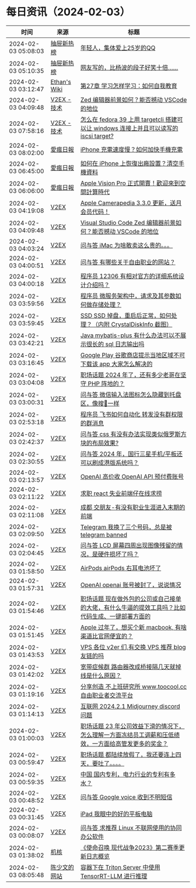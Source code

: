 ﻿# 每日资讯（2024-02-03）

|时间|来源|标题|
|---|---|---|
|2024-02-03 05:08:03|[抽屉新热榜](http://dig.chouti.com/feed.xml)|[年轻人，集体爱上25岁的QQ](https://dig.chouti.com/link/41434245)|
|2024-02-03 05:10:35|[抽屉新热榜](http://dig.chouti.com/feed.xml)|[网友写的，比杨波的段子好笑十倍……](https://dig.chouti.com/link/41434314)|
|2024-02-03 03:12:47|[Ethan's Wiki](https://wiki-mkdocs-topaz.vercel.app/feed_rss_updated.xml)|[第27章 学习怎样学习：如何自我教育](https://wiki-mkdocs-topaz.vercel.app/2.%E9%A2%86%E5%9F%9F/%E8%AE%A4%E7%9F%A5%E6%8F%90%E5%8D%87/%E8%BD%AF%E6%8A%80%E8%83%BD/%E7%AC%AC27%E7%AB%A0%20%E5%AD%A6%E4%B9%A0%E6%80%8E%E6%A0%B7%E5%AD%A6%E4%B9%A0%EF%BC%9A%E5%A6%82%E4%BD%95%E8%87%AA%E6%88%91%E6%95%99%E8%82%B2/?utm_source=documentation&utm_medium=RSS&utm_campaign=feed-syndication)|
|2024-02-03 04:09:48|[V2EX - 技术](https://www.v2ex.com/feed/tab/tech.xml)|[Zed 编辑器前景如何？能否撼动 VSCode 的地位](https://www.v2ex.com/t/1013847#reply33)|
|2024-02-03 07:58:16|[V2EX - 技术](https://www.v2ex.com/feed/tab/tech.xml)|[怎么在 fedora 39 上用 targetcli 搭建可以让 windows 连接上并且可以读写的 iscsi target?](https://www.v2ex.com/t/1013881#reply0)|
|2024-02-03 08:02:00|[愛瘋日報](http://www.iphonetaiwan.org/feeds/posts/default)|[iPhone 充電速度慢？如何加快手機充電](https://www.iphonetaiwan.org/2024/02/optimize-iphone-charging-speed.html)|
|2024-02-03 06:45:00|[愛瘋日報](http://www.iphonetaiwan.org/feeds/posts/default)|[如何在 iPhone 上恢復出廠設置？清空手機資料](https://www.iphonetaiwan.org/2024/02/iphone-factory-reset-guide.html)|
|2024-02-03 06:06:00|[愛瘋日報](http://www.iphonetaiwan.org/feeds/posts/default)|[Apple Vision Pro 正式開賣！歡迎來到空間計算時代](https://www.iphonetaiwan.org/2024/02/blog-post_03.html)|
|2024-02-03 04:19:08|[V2EX](https://www.v2ex.com/index.xml)|[ Apple Camerapedia 3.3.0 更新，送月会员代码！](https://www.v2ex.com/t/1013848#reply0)|
|2024-02-03 04:09:48|[V2EX](https://www.v2ex.com/index.xml)|[ Visual Studio Code Zed 编辑器前景如何？能否撼动 VSCode 的地位](https://www.v2ex.com/t/1013847#reply0)|
|2024-02-03 04:03:24|[V2EX](https://www.v2ex.com/index.xml)|[ 问与答 iMac 为啥敢卖这么贵的。。。](https://www.v2ex.com/t/1013846#reply0)|
|2024-02-03 04:00:51|[V2EX](https://www.v2ex.com/index.xml)|[ 问与答 有哪些关于自由职业的网站？](https://www.v2ex.com/t/1013845#reply1)|
|2024-02-03 04:00:18|[V2EX](https://www.v2ex.com/index.xml)|[ 程序员 12306 有相对官方的详细系统设计介绍吗？](https://www.v2ex.com/t/1013844#reply1)|
|2024-02-03 03:59:56|[V2EX](https://www.v2ex.com/index.xml)|[ 程序员 微服务架构中，请求及其参数如何做存储处理？](https://www.v2ex.com/t/1013843#reply2)|
|2024-02-03 03:59:45|[V2EX](https://www.v2ex.com/index.xml)|[ SSD SSD 掉盘，重启后正常，如何处理？（内附 CrystalDiskInfo 截图）](https://www.v2ex.com/t/1013842#reply0)|
|2024-02-03 03:42:21|[V2EX](https://www.v2ex.com/index.xml)|[ Java mybatis-plus 有什么办法可以不展示很长的 sql 日志输出吗](https://www.v2ex.com/t/1013841#reply0)|
|2024-02-03 03:16:45|[V2EX](https://www.v2ex.com/index.xml)|[ Google Play 谷歌商店提示当地区域不可下载该 app 大家怎么解决的](https://www.v2ex.com/t/1013838#reply7)|
|2024-02-03 03:04:08|[V2EX](https://www.v2ex.com/index.xml)|[ 职场话题 2024 年了，还有多少老哥在坚守 PHP 阵地的？](https://www.v2ex.com/t/1013837#reply4)|
|2024-02-03 03:00:31|[V2EX](https://www.v2ex.com/index.xml)|[ 问与答 微信输入法图标怎么隐藏到托盘区，像搜🐶一样](https://www.v2ex.com/t/1013836#reply0)|
|2024-02-03 02:53:18|[V2EX](https://www.v2ex.com/index.xml)|[ 程序员 飞书如何自动化 转发没有群权限的群消息](https://www.v2ex.com/t/1013834#reply1)|
|2024-02-03 02:42:37|[V2EX](https://www.v2ex.com/index.xml)|[ 问与答 css 有没有办法实现类似俄罗斯方块的布局效果?](https://www.v2ex.com/t/1013832#reply0)|
|2024-02-03 02:30:55|[V2EX](https://www.v2ex.com/index.xml)|[ 问与答 2024 年，国行三星手机/平板还可以刷成港版系统吗？](https://www.v2ex.com/t/1013829#reply4)|
|2024-02-03 02:13:57|[V2EX](https://www.v2ex.com/index.xml)|[ OpenAI 高价收 OpenAI API 预付费账号](https://www.v2ex.com/t/1013827#reply0)|
|2024-02-03 02:11:22|[V2EX](https://www.v2ex.com/index.xml)|[ 求职 react 失业前端仔在线求捞](https://www.v2ex.com/t/1013826#reply4)|
|2024-02-03 02:11:08|[V2EX](https://www.v2ex.com/index.xml)|[ 成都 交朋友-有没有职业生涯进入末期的前端](https://www.v2ex.com/t/1013825#reply6)|
|2024-02-03 02:09:50|[V2EX](https://www.v2ex.com/index.xml)|[ Telegram 我换了三个号码，总是被 telegram banned](https://www.v2ex.com/t/1013824#reply2)|
|2024-02-03 02:04:45|[V2EX](https://www.v2ex.com/index.xml)|[ 问与答 LCD 屏幕四周出现图像残留的情况，是硬件损坏了吗？](https://www.v2ex.com/t/1013823#reply4)|
|2024-02-03 01:58:50|[V2EX](https://www.v2ex.com/index.xml)|[ AirPods airPods 右耳电池坏了](https://www.v2ex.com/t/1013822#reply0)|
|2024-02-03 01:57:31|[V2EX](https://www.v2ex.com/index.xml)|[ OpenAI openai 账号被封了，说说情况](https://www.v2ex.com/t/1013821#reply3)|
|2024-02-03 01:54:46|[V2EX](https://www.v2ex.com/index.xml)|[ 职场话题 现在做外包的公司或自己接单的大佬，有什么牛逼的提效工具吗？比如代码生成、一键部署方面的](https://www.v2ex.com/t/1013819#reply6)|
|2024-02-03 01:51:45|[V2EX](https://www.v2ex.com/index.xml)|[ Apple 过年了，想买个新 macbook, 有啥渠道比官网便宜的？](https://www.v2ex.com/t/1013818#reply3)|
|2024-02-03 01:43:53|[V2EX](https://www.v2ex.com/index.xml)|[ VPS 各位 v2er 们,有交换 VPS 推荐 blog 友链的吗](https://www.v2ex.com/t/1013817#reply2)|
|2024-02-03 01:42:02|[V2EX](https://www.v2ex.com/index.xml)|[ 宽带症候群 路由器改成桥接隔几天就掉线是什么原因？](https://www.v2ex.com/t/1013816#reply4)|
|2024-02-03 01:19:16|[V2EX](https://www.v2ex.com/index.xml)|[ 分享创造 不上班研究所 www.toocool.cc 自由职业者交流平台](https://www.v2ex.com/t/1013815#reply4)|
|2024-02-03 01:14:13|[V2EX](https://www.v2ex.com/index.xml)|[ 互联网 2024.2.1 Midjourney discord 问题](https://www.v2ex.com/t/1013814#reply0)|
|2024-02-03 01:00:03|[V2EX](https://www.v2ex.com/index.xml)|[ 职场话题 23 年公司效益下滑的情况下，怎么理解一方面冻结员工调薪和压低绩效，一方面给高管发更多的奖金？](https://www.v2ex.com/t/1013812#reply19)|
|2024-02-03 00:59:47|[V2EX](https://www.v2ex.com/index.xml)|[ 职场话题 都陆续放假了，我还要连上四天，要吐了。。。。](https://www.v2ex.com/t/1013811#reply21)|
|2024-02-03 00:59:35|[V2EX](https://www.v2ex.com/index.xml)|[ 中国 国内专利，电力行业的专利有多水？](https://www.v2ex.com/t/1013810#reply16)|
|2024-02-03 00:48:52|[V2EX](https://www.v2ex.com/index.xml)|[ 问与答 Google voice 收到不明短信](https://www.v2ex.com/t/1013808#reply2)|
|2024-02-03 00:31:45|[V2EX](https://www.v2ex.com/index.xml)|[ iPad 我眼中的好的平板电脑](https://www.v2ex.com/t/1013806#reply17)|
|2024-02-03 00:08:07|[V2EX](https://www.v2ex.com/index.xml)|[ 问与答 求推荐 Linux 不联网使用的协同办公软件](https://www.v2ex.com/t/1013805#reply4)|
|2024-02-03 01:38:02|[机核](https://www.gcores.com/rss)|[《使命召唤 现代战争2023》第二赛季更新日志概览](https://www.gcores.com/articles/177190)|
|2024-02-03 08:05:48|[陈少文的网站](https://www.chenshaowen.com/atom.xml)|[容器下在 Triton Server 中使用 TensorRT-LLM 进行推理](https://www.chenshaowen.com/blog/using-tensorrt-llm-backend-in-triton-server-under-container.html)|
